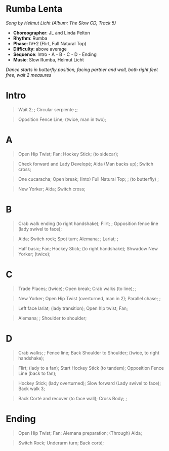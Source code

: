 # Rumba Lenta
*Song by Helmut Licht (Album: The Slow CD, Track 5)*

* **Choreographer**: JL and Linda Pelton
* **Rhythm**: Rumba
* **Phase**: IV+2 (Flirt, Full Natural Top)
* **Difficulty**: above average
* **Sequence**: Intro - A - B - C - D - Ending
* **Music**: Slow Rumba, Helmut Licht

*Dance starts in butterfly position, facing partner and wall, both right feet free, wait 2 measures*

# Intro

> Wait 2; ; Circular serpiente ;;

> Oposition Fence Line; (twice, man in two);

# A

> Open Hip Twist; Fan; Hockey Stick; (to sidecar);

> Check forward and Lady Developé; Aida (Man backs up); Switch cross;

> One cucaracha; Open break; (Into) Full Natural Top; ; (to butterfly) ;

> New Yorker; Aida; Switch cross;

# B

> Crab walk ending (to right handshake); Flirt; ; Opposition fence line (lady swivel to face);

> Aida; Switch rock; Spot turn; Alemana; ; Lariat; ;

> Half basic; Fan; Hockey Stick; (to right handshake); Shwadow New Yorker; (twice);

# C

> Trade Places; (twice); Open break; Crab walks (to line); ;

> New Yorker; Open Hip Twist (overturned, man in 2); Parallel chase; ;

> Left face lariat; (lady transition); Open hip twist; Fan;

> Alemana; ; Shoulder to shoulder;

# D

> Crab walks; ; Fence line; Back Shoulder to Shoulder; (twice, to right handshake);

> Flirt; (lady to a fan); Start Hockey Stick (to tandem); Opposition Fence Line (back to fan);

> Hockey Stick; (lady overturned); Slow forward (Lady swivel to face); Back walk 3;

> Back Corté and recover (to face wall); Cross Body; ;

# Ending

> Open Hip Twist; Fan; Alemana preparation; (Through) Aida;

> Switch Rock; Underarm turn; Back corté;

<meta name="x:audio-file" content="h/Helmut Licht/Helmut Licht - Slow Rumba.mp3">